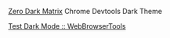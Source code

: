 
[Zero Dark Matrix](https://github.com/mauricecruz/chrome-devtools-zerodarkmatrix-theme)
Chrome Devtools Dark Theme

[Test Dark Mode :: WebBrowserTools](https://webbrowsertools.com/darkmode)
